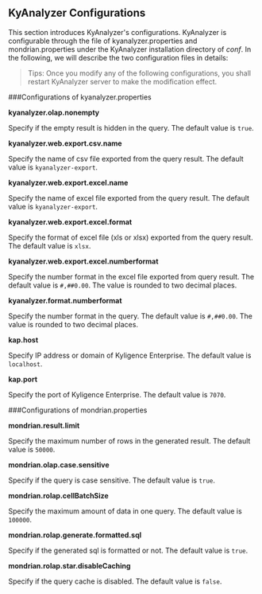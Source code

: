 ## KyAnalyzer Configurations

This section introduces KyAnalyzer's configurations. KyAnalyzer is configurable through the file of kyanalyzer.properties and mondrian.properties under the KyAnalyzer installation directory of *conf*. In the following, we will describe the two configuration files in details:

> Tips: Once you modify any of the following configurations, you shall restart KyAnalyzer server to make the modification effect.

###Configurations of kyanalyzer.properties

**kyanalyzer.olap.nonempty**

Specify if the empty result is hidden in the query. The default value is  `true`.

**kyanalyzer.web.export.csv.name**

Specify the name of csv file exported from the query result. The default value is  `kyanalyzer-export`.

**kyanalyzer.web.export.excel.name**

Specify the name of excel file exported from the query result. The default value is `kyanalyzer-export`.

**kyanalyzer.web.export.excel.format**

Specify the format of excel file (xls or xlsx) exported from the query result. The default value is `xlsx`.

**kyanalyzer.web.export.excel.numberformat**

Specify the number format in the excel file exported from query result. The default value is `#,##0.00`. The value is rounded to two decimal places.

**kyanalyzer.format.numberformat**

Specify the number format in the query. The default value is  `#,##0.00`. The value is rounded to two decimal places.

**kap.host**

Specify IP address or domain of Kyligence Enterprise. The default value is  `localhost`.

**kap.port**

Specify the port of Kyligence Enterprise. The default value is `7070`.

###Configurations of mondrian.properties

**mondrian.result.limit**

Specify the maximum number of rows in the generated result. The default value is  `50000`.

**mondrian.olap.case.sensitive**

Specify if the query is case sensitive. The default value is  `true`.

 **mondrian.rolap.cellBatchSize**

Specify the maximum amount of data in one query. The default value is `100000`.

 **mondrian.rolap.generate.formatted.sql**

Specify if the generated sql is formatted or not. The default value is  `true`.

**mondrian.rolap.star.disableCaching**

Specify if the query cache is disabled. The default value is `false`.

